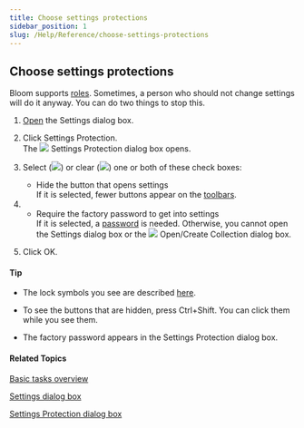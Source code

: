 ```yaml
---
title: Choose settings protections
sidebar_position: 1
slug: /Help/Reference/choose-settings-protections
---
```


## Choose settings protections

Bloom supports [roles](../../Concepts/Roles.md). Sometimes, a person who should not change settings will do it anyway. You can do two things to stop this.

1.  [Open](../../User_Interface/Dialog_boxes/Settings_dialog_box.md) the Settings dialog box.
    
2.  Click Settings Protection.  
    The ![](/ref-docs-assets/images/Tasks/TinySettingsLockIcon.png) Settings Protection dialog box opens.
    

3.  Select (![](/ref-docs-assets/images/CheckedBox.PNG)) or clear (![](/ref-docs-assets/images/UncheckedBox.PNG)) one or both of these check boxes:
    
    -   Hide the button that opens settings  
        If it is selected, fewer buttons appear on the [toolbars](../../User_Interface/Toolbar/Toolbars_overview.md).
        

1.  -   Require the factory password to get into settings  
        If it is selected, a [password](../../User_Interface/Dialog_boxes/Setting_Protection_Password_dialog_box.md) is needed. Otherwise, you cannot open the Settings dialog box or the ![](/ref-docs-assets/images/BloomIcon_red.gif) Open/Create Collection dialog box.
        

4.  Click OK.
    

#### Tip

-   The lock symbols you see are described [here](../../User_Interface/Dialog_boxes/Settings_Protection_dialog_box.md).
    
-   To see the buttons that are hidden, press Ctrl+Shift. You can click them while you see them.
    
-   The factory password appears in the Settings Protection dialog box.
    

#### Related Topics

[Basic tasks overview](Basic_tasks_overview.md)

[Settings dialog box](../../User_Interface/Dialog_boxes/Settings_dialog_box.md)

[Settings Protection dialog box](../../User_Interface/Dialog_boxes/Settings_Protection_dialog_box.md)